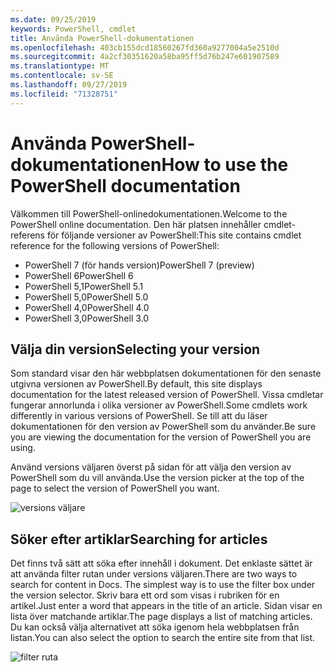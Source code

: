 ```yaml
---
ms.date: 09/25/2019
keywords: PowerShell, cmdlet
title: Använda PowerShell-dokumentationen
ms.openlocfilehash: 403cb155dcd18560267fd360a9277004a5e2510d
ms.sourcegitcommit: 4a2cf30351620a58ba95ff5d76b247e601907589
ms.translationtype: MT
ms.contentlocale: sv-SE
ms.lasthandoff: 09/27/2019
ms.locfileid: "71328751"
---
```

# <a name="how-to-use-the-powershell-documentation"></a><span data-ttu-id="30a22-103">Använda PowerShell-dokumentationen</span><span class="sxs-lookup"><span data-stu-id="30a22-103">How to use the PowerShell documentation</span></span>

<span data-ttu-id="30a22-104">Välkommen till PowerShell-onlinedokumentationen.</span><span class="sxs-lookup"><span data-stu-id="30a22-104">Welcome to the PowerShell online documentation.</span></span> <span data-ttu-id="30a22-105">Den här platsen innehåller cmdlet-referens för följande versioner av PowerShell:</span><span class="sxs-lookup"><span data-stu-id="30a22-105">This site contains cmdlet reference for the following versions of PowerShell:</span></span>

- <span data-ttu-id="30a22-106">PowerShell 7 (för hands version)</span><span class="sxs-lookup"><span data-stu-id="30a22-106">PowerShell 7 (preview)</span></span>
- <span data-ttu-id="30a22-107">PowerShell 6</span><span class="sxs-lookup"><span data-stu-id="30a22-107">PowerShell 6</span></span>
- <span data-ttu-id="30a22-108">PowerShell 5,1</span><span class="sxs-lookup"><span data-stu-id="30a22-108">PowerShell 5.1</span></span>
- <span data-ttu-id="30a22-109">PowerShell 5,0</span><span class="sxs-lookup"><span data-stu-id="30a22-109">PowerShell 5.0</span></span>
- <span data-ttu-id="30a22-110">PowerShell 4,0</span><span class="sxs-lookup"><span data-stu-id="30a22-110">PowerShell 4.0</span></span>
- <span data-ttu-id="30a22-111">PowerShell 3,0</span><span class="sxs-lookup"><span data-stu-id="30a22-111">PowerShell 3.0</span></span>

## <a name="selecting-your-version"></a><span data-ttu-id="30a22-112">Välja din version</span><span class="sxs-lookup"><span data-stu-id="30a22-112">Selecting your version</span></span>

<span data-ttu-id="30a22-113">Som standard visar den här webbplatsen dokumentationen för den senaste utgivna versionen av PowerShell.</span><span class="sxs-lookup"><span data-stu-id="30a22-113">By default, this site displays documentation for the latest released version of PowerShell.</span></span> <span data-ttu-id="30a22-114">Vissa cmdletar fungerar annorlunda i olika versioner av PowerShell.</span><span class="sxs-lookup"><span data-stu-id="30a22-114">Some cmdlets work differently in various versions of PowerShell.</span></span> <span data-ttu-id="30a22-115">Se till att du läser dokumentationen för den version av PowerShell som du använder.</span><span class="sxs-lookup"><span data-stu-id="30a22-115">Be sure you are viewing the documentation for the version of PowerShell you are using.</span></span>

<span data-ttu-id="30a22-116">Använd versions väljaren överst på sidan för att välja den version av PowerShell som du vill använda.</span><span class="sxs-lookup"><span data-stu-id="30a22-116">Use the version picker at the top of the page to select the version of PowerShell you want.</span></span>

![versions väljare](images/how-to-use-docs/picker-vall.gif)

## <a name="searching-for-articles"></a><span data-ttu-id="30a22-118">Söker efter artiklar</span><span class="sxs-lookup"><span data-stu-id="30a22-118">Searching for articles</span></span>

<span data-ttu-id="30a22-119">Det finns två sätt att söka efter innehåll i dokument. Det enklaste sättet är att använda filter rutan under versions väljaren.</span><span class="sxs-lookup"><span data-stu-id="30a22-119">There are two ways to search for content in Docs. The simplest way is to use the filter box under the version selector.</span></span> <span data-ttu-id="30a22-120">Skriv bara ett ord som visas i rubriken för en artikel.</span><span class="sxs-lookup"><span data-stu-id="30a22-120">Just enter a word that appears in the title of an article.</span></span> <span data-ttu-id="30a22-121">Sidan visar en lista över matchande artiklar.</span><span class="sxs-lookup"><span data-stu-id="30a22-121">The page displays a list of matching articles.</span></span> <span data-ttu-id="30a22-122">Du kan också välja alternativet att söka igenom hela webbplatsen från listan.</span><span class="sxs-lookup"><span data-stu-id="30a22-122">You can also select the option to search the entire site from that list.</span></span>

![filter ruta](images/how-to-use-docs/filter-search.gif)
